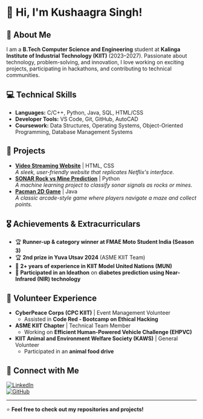 # 👋 Hi, I'm Kushaagra Singh!

## 🏫 About Me
I am a **B.Tech Computer Science and Engineering** student at **Kalinga Institute of Industrial Technology (KIIT)** (2023–2027). Passionate about technology, problem-solving, and innovation, I love working on exciting projects, participating in hackathons, and contributing to technical communities.

## 💻 Technical Skills
- **Languages:** C/C++, Python, Java, SQL, HTML/CSS  
- **Developer Tools:** VS Code, Git, GitHub, AutoCAD  
- **Coursework:** Data Structures, Operating Systems, Object-Oriented Programming, Database Management Systems  

## 🚀 Projects
- **[Video Streaming Website](https://github.com/yourproject)** | HTML, CSS  
  *A sleek, user-friendly website that replicates Netflix's interface.*  
- **[SONAR Rock vs Mine Prediction](https://github.com/yourproject)** | Python  
  *A machine learning project to classify sonar signals as rocks or mines.*  
- **[Pacman 2D Game](https://github.com/maskedgojo/Pacman)** | Java  
  *A classic arcade-style game where players navigate a maze and collect points.*  

## 🎖 Achievements & Extracurriculars
- 🏆 **Runner-up & category winner at FMAE Moto Student India (Season 3)**  
- 🏆 **2nd prize in Yuva Utsav 2024** (ASME KIIT Team)  
- 🎤 **2+ years of experience in KIIT Model United Nations (MUN)**  
- 🔬 **Participated in an Ideathon** on **diabetes prediction using Near-Infrared (NIR) technology**  

## 🌱 Volunteer Experience
- **CyberPeace Corps (CPC KIIT)** | Event Management Volunteer  
  - Assisted in **Code Red - Bootcamp on Ethical Hacking**  
- **ASME KIIT Chapter** | Technical Team Member  
  - Working on **Efficient Human-Powered Vehicle Challenge (EHPVC)**  
- **KIIT Animal and Environment Welfare Society (KAWS)** | General Volunteer  
  - Participated in an **animal food drive**  

## 🔗 Connect with Me
[![LinkedIn](https://img.shields.io/badge/LinkedIn-0A66C2?style=for-the-badge&logo=linkedin&logoColor=white)](https://www.linkedin.com/in/kushaagra-singh)  
[![GitHub](https://img.shields.io/badge/GitHub-181717?style=for-the-badge&logo=github&logoColor=white)](https://github.com/maskedgojo)  

---

⭐ **Feel free to check out my repositories and projects!**
